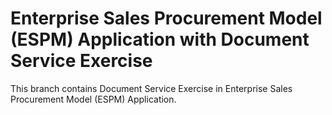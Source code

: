 # Enterprise Sales Procurement Model (ESPM) Application with Document Service Exercise 

This branch contains Document Service Exercise in Enterprise Sales Procurement Model (ESPM) Application.
